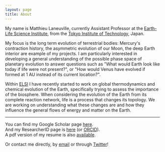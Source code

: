 ```yaml
---
layout: page
title: About
---
```


My name is Matthieu Laneuville, currently Assistant Professor at the [Earth-Life Science
Institute](http://elsi.jp/en/), from the [Tokyo Institute of
Technology](http://www.titech.ac.jp/english/), Japan.

My focus is the long term evolution of terrestrial bodies: Mercury's contraction history, the
asymmetric evolution of our Moon, the deep Earth interior are example of my projects. I am
particularly interested in developing a general understanding of the possible phase space of
planetary evolution to answer questions such as "What would Earth look like today if life were not
present?", or "How would Venus have evolved if formed at 1 AU instead of its current location?".
 
Within [ELSI](http://elsi.jp/en/) I have recently started to work on global thermodynamics and
chemical evolution of the Earth, specifically trying to assess the importance of the biosphere. When
considering the evolution of the Earth from its complete reaction network, life is a process that
changes its topology. We are working on understanding what these changes are and how they influence
the general flows of energy and matter on the Earth.

---

You can find my Google Scholar page [here](https://scholar.google.com/citations?user=A2Btyc0AAAAJ).   
And my ResearcherID page is [here](http://researcherid.com/rid/F-8523-2010) (or [ORCID](https://orcid.org/0000-0001-6022-0046)).  
A pdf version of my resume is also [available](/cv/ResumeLaneuville.pdf).   

Or contact me directly, by [email](mailto:mlaneuville@elsi.jp) or through [Twitter](https://twitter.com/_maat)!
